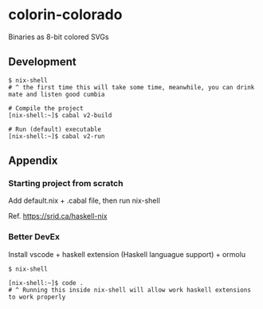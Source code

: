 # colorin-colorado

Binaries as 8-bit colored SVGs

## Development

```
$ nix-shell
# ^ the first time this will take some time, meanwhile, you can drink mate and listen good cumbia

# Compile the project
[nix-shell:~]$ cabal v2-build

# Run (default) executable
[nix-shell:~]$ cabal v2-run
```

## Appendix

### Starting project from scratch

Add default.nix + .cabal file, then run nix-shell

Ref. https://srid.ca/haskell-nix 

### Better DevEx

Install vscode + haskell extension (Haskell languague support) + ormolu

```
$ nix-shell

[nix-shell:~]$ code .
# ^ Running this inside nix-shell will allow work haskell extensions to work properly
```